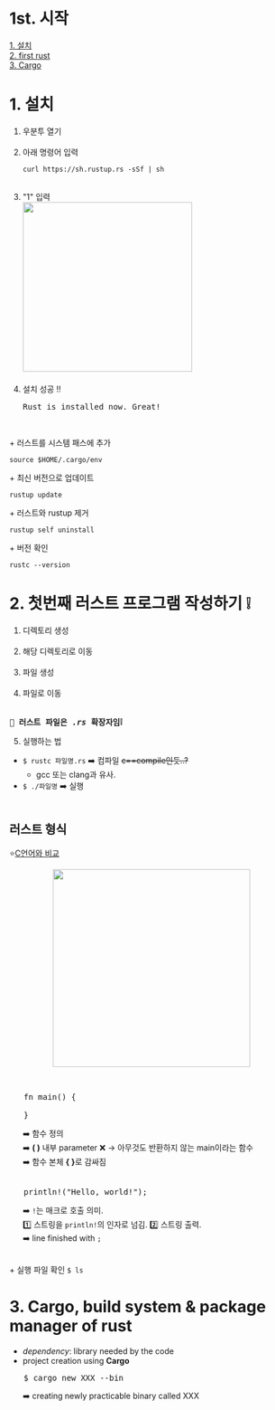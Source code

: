 1st. 시작
=============
[1. 설치](#1-설치)<br>
[2. first rust](#2-첫번째-러스트-프로그램-작성하기-)<br>
[3. Cargo](#3-cargo-build-system--package-manager-of-rust)

# 1. 설치
1. 우분투 열기<br><br>
2. 아래 명령어 입력<br>
   <pre><code>curl https://sh.rustup.rs -sSf | sh</code></pre><br>
3. "1" 입력<br>
   <img src="https://github.com/redzzzi/rust23summer/assets/127263392/7170cb69-6ede-4e24-abd9-8cde115199f2" width="300px"><br><br>
4. 설치 성공 ‼️<br>
   <pre>Rust is installed now. Great!</pre><br>
\+ 러스트를 시스템 패스에 추가
   <pre><code>source $HOME/.cargo/env</code></pre>
\+ 최신 버전으로 업데이트
   <pre><code>rustup update</code></pre>
\+ 러스트와 rustup 제거
   <pre><code>rustup self uninstall</code></pre>
\+ 버전 확인
   <pre><code>rustc --version</code></pre>
   
# 2. 첫번째 러스트 프로그램 작성하기 ❕
1. 디렉토리 생성<br><br>
2. 해당 디렉토리로 이동<br><br>
3. 파일 생성<br><br>
4. 파일로 이동<br><br>
<pre><b>🌸 러스트 파일은 <i>.rs</i> 확장자임❕</b></pre>
5. 실행하는 법
* <code>$ rustc 파일명.rs</code> ➡️ 컴파일 ~~c==compile인듯..?~~
   * gcc 또는 clang과 유사.<br>
* <code>$ ./파일명</code> ➡️ 실행
<br><br>
## 러스트 형식
⭐[C언어와 비교](https://atomic0x90.github.io/c-language/2019/05/23/Characteristics-and-structure-of-language-C.html)<br>
<p align="center"><img src="https://github.com/redzzzi/rust23summer/assets/127263392/6204fcc8-050d-494d-be11-325f03e827d9" width="350px"></p><br>
<pre>
   fn main() {<br>
   }
</pre>
&nbsp;&nbsp;&nbsp;&nbsp;&nbsp;&nbsp;➡️ 함수 정의<br>
&nbsp;&nbsp;&nbsp;&nbsp;&nbsp;&nbsp;➡️ <b>( )</b> 내부 parameter ❌ → 아무것도 반환하지 않는 main이라는 함수<br>
&nbsp;&nbsp;&nbsp;&nbsp;&nbsp;&nbsp;➡️ 함수 본체 <b>{ }</b>로 감싸짐<br><br>
<pre>
   println!("Hello, world!");
</pre>
&nbsp;&nbsp;&nbsp;&nbsp;&nbsp;&nbsp;➡️ <code>!</code>는 매크로 호출 의미.<br>
&nbsp;&nbsp;&nbsp;&nbsp;&nbsp;&nbsp;1️⃣ 스트링을 <code>println!</code>의 인자로 넘김. 2️⃣ 스트링 출력.<br>
&nbsp;&nbsp;&nbsp;&nbsp;&nbsp;&nbsp;➡️ line finished with <code>;</code><br><br>

\+ 실행 파일 확인
<code>$ ls</code>

# 3. Cargo, build system & package manager of rust
* <i>dependency</i>: library needed by the code
* project creation using <b>Cargo</b><br>
<pre>
   $ cargo new XXX --bin
</pre>
&nbsp;&nbsp;&nbsp;&nbsp;&nbsp;&nbsp;➡️ creating newly practicable binary called XXX<br>
